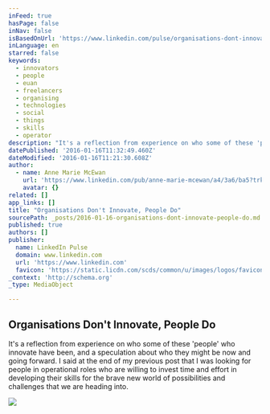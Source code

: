 ```yaml
---
inFeed: true
hasPage: false
inNav: false
isBasedOnUrl: 'https://www.linkedin.com/pulse/organisations-dont-innovate-people-do-anne-marie-mcewan?trk=hp-feed-article-title-like'
inLanguage: en
starred: false
keywords:
  - innovators
  - people
  - euan
  - freelancers
  - organising
  - technologies
  - social
  - things
  - skills
  - operator
description: "It's a reflection from experience on who some of these 'people' who innovate have been, and a speculation about who they might be now and going forward. I said at the end of my previous post that I was looking for people in operational roles who are willing to invest time and effort in developing their skills for the brave new world of possibilities and challenges that we are heading into."
datePublished: '2016-01-16T11:32:49.460Z'
dateModified: '2016-01-16T11:21:30.608Z'
author:
  - name: Anne Marie McEwan
    url: 'https://www.linkedin.com/pub/anne-marie-mcewan/a4/3a6/ba5?trk=pulse-det-athr_prof-art_hdr'
    avatar: {}
related: []
app_links: []
title: "Organisations Don't Innovate, People Do"
sourcePath: _posts/2016-01-16-organisations-dont-innovate-people-do.md
published: true
authors: []
publisher:
  name: LinkedIn Pulse
  domain: www.linkedin.com
  url: 'https://www.linkedin.com'
  favicon: 'https://static.licdn.com/scds/common/u/images/logos/favicons/v1/favicon.ico'
_context: 'http://schema.org'
_type: MediaObject

---
```

<article style=""><h1>Organisations Don't Innovate, People Do</h1><p>It's a reflection from experience on who some of these 'people' who innovate have been, and a speculation about who they might be now and going forward. I said at the end of my previous post that I was looking for people in operational roles who are willing to invest time and effort in developing their skills for the brave new world of possibilities and challenges that we are heading into.</p><img src="https://media.licdn.com/mpr/mpr/AAEAAQAAAAAAAAaLAAAAJDJhOWMwNGM0LTEyMGItNDIzNy04ODA2LWVlNzRkOTEzOTYwOQ.jpg" /></article>